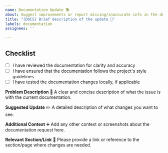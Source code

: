 ```yaml
---
name: Documentation Update 📚
about: Suggest improvements or report missing/inaccurate info in the documentation 📘
title: "[DOCS] Brief description of the update 📝"
labels: documentation
assignees: ''

---
```



## Checklist
- [ ] I have reviewed the documentation for clarity and accuracy
- [ ] I have ensured that the documentation follows the project's style guidelines
- [ ] I have tested the documentation changes locally, if applicable
  
**Problem Description** 📄
A clear and concise description of what the issue is with the current documentation.

**Suggested Update** ✏️
A detailed description of what changes you want to see.

**Additional Context** ➕
Add any other context or screenshots about the documentation request here.

**Relevant Section/Link** 🔗
Please provide a link or reference to the section/page where changes are needed.